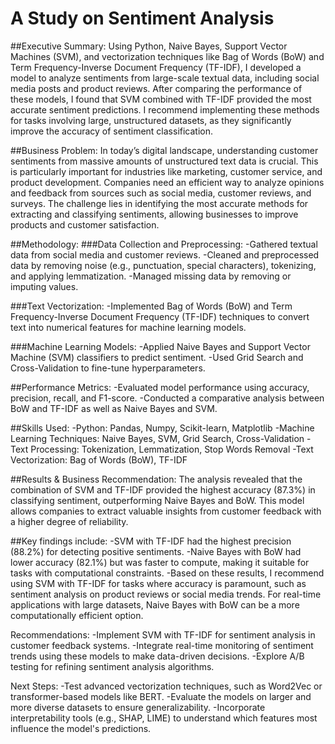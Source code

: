 ﻿# A Study on Sentiment Analysis
##Executive Summary:
Using Python, Naive Bayes, Support Vector Machines (SVM), and vectorization techniques like Bag of Words (BoW) and Term Frequency-Inverse Document Frequency (TF-IDF), I developed a model to analyze sentiments from large-scale textual data, including social media posts and product reviews. After comparing the performance of these models, I found that SVM combined with TF-IDF provided the most accurate sentiment predictions. I recommend implementing these methods for tasks involving large, unstructured datasets, as they significantly improve the accuracy of sentiment classification.

##Business Problem:
In today’s digital landscape, understanding customer sentiments from massive amounts of unstructured text data is crucial. This is particularly important for industries like marketing, customer service, and product development. Companies need an efficient way to analyze opinions and feedback from sources such as social media, customer reviews, and surveys. The challenge lies in identifying the most accurate methods for extracting and classifying sentiments, allowing businesses to improve products and customer satisfaction.

##Methodology:
###Data Collection and Preprocessing:
-Gathered textual data from social media and customer reviews.
-Cleaned and preprocessed data by removing noise (e.g., punctuation, special characters), tokenizing, and applying lemmatization.
-Managed missing data by removing or imputing values.

###Text Vectorization:
-Implemented Bag of Words (BoW) and Term Frequency-Inverse Document Frequency (TF-IDF) techniques to convert text into numerical features for machine learning models.

###Machine Learning Models:
-Applied Naive Bayes and Support Vector Machine (SVM) classifiers to predict sentiment.
-Used Grid Search and Cross-Validation to fine-tune hyperparameters.

##Performance Metrics:
-Evaluated model performance using accuracy, precision, recall, and F1-score.
-Conducted a comparative analysis between BoW and TF-IDF as well as Naive Bayes and SVM.

##Skills Used:
-Python: Pandas, Numpy, Scikit-learn, Matplotlib
-Machine Learning Techniques: Naive Bayes, SVM, Grid Search, Cross-Validation
-Text Processing: Tokenization, Lemmatization, Stop Words Removal
-Text Vectorization: Bag of Words (BoW), TF-IDF

##Results & Business Recommendation:
The analysis revealed that the combination of SVM and TF-IDF provided the highest accuracy (87.3%) in classifying sentiment, outperforming Naive Bayes and BoW. This model allows companies to extract valuable insights from customer feedback with a higher degree of reliability.

##Key findings include:
-SVM with TF-IDF had the highest precision (88.2%) for detecting positive sentiments.
-Naive Bayes with BoW had lower accuracy (82.1%) but was faster to compute, making it suitable for tasks with computational constraints.
-Based on these results, I recommend using SVM with TF-IDF for tasks where accuracy is paramount, such as sentiment analysis on product reviews or social media trends. For real-time applications with large datasets, Naive Bayes with BoW can be a more computationally efficient option.

Recommendations:
-Implement SVM with TF-IDF for sentiment analysis in customer feedback systems.
-Integrate real-time monitoring of sentiment trends using these models to make data-driven decisions.
-Explore A/B testing for refining sentiment analysis algorithms.

Next Steps:
-Test advanced vectorization techniques, such as Word2Vec or transformer-based models like BERT.
-Evaluate the models on larger and more diverse datasets to ensure generalizability.
-Incorporate interpretability tools (e.g., SHAP, LIME) to understand which features most influence the model's predictions.
